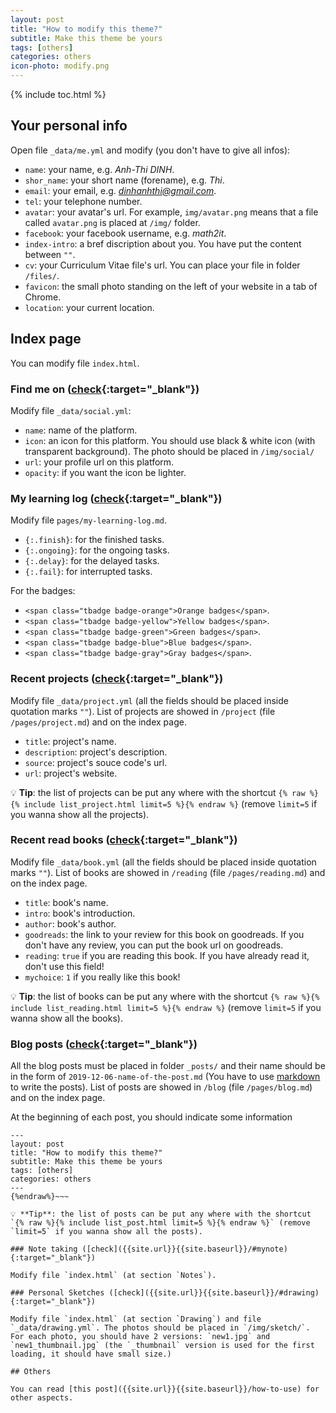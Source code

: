 ```yaml
---
layout: post
title: "How to modify this theme?"
subtitle: Make this theme be yours
tags: [others]
categories: others
icon-photo: modify.png
---
```


{% include toc.html %}

## Your personal info

Open file `_data/me.yml` and modify (you don't have to give all infos):

- `name`: your name, e.g. *Anh-Thi DINH*.
- `shor_name`: your short name (forename), e.g. *Thi*.
- `email`: your email, e.g. *dinhanhthi@gmail.com*.
- `tel`: your telephone number.
- `avatar`: your avatar's url. For example, `img/avatar.png` means that a file called `avatar.png` is placed at `/img/` folder.
- `facebook`: your facebook username, e.g. *math2it*.
- `index-intro`: a bref discription about you. You have put the content between `""`.
- `cv`: your Curriculum Vitae file's url. You can place your file in folder `/files/`.
- `favicon`: the small photo standing on the left of your website in a tab of Chrome.
- `location`: your current location.

## Index page

You can modify file `index.html`.

### Find me on ([check]({{site.url}}{{site.baseurl}}/#social){:target="_blank"})

Modify file `_data/social.yml`:

- `name`: name of the platform.
- `icon`: an icon for this platform. You should use black & white icon (with transparent background). The photo should be placed in `/img/social/`
- `url`: your profile url on this platform.
- `opacity`: if you want the icon be lighter.

### My learning log ([check]({{site.url}}{{site.baseurl}}/my-learning-log){:target="_blank"})

Modify file `pages/my-learning-log.md`.

- `{:.finish}`: for the finished tasks.
- `{:.ongoing}`: for the ongoing tasks.
- `{:.delay}`: for the delayed tasks.
- `{:.fail}`: for interrupted tasks.

For the badges:

- `<span class="tbadge badge-orange">Orange badges</span>`.
- `<span class="tbadge badge-yellow">Yellow badges</span>`.
- `<span class="tbadge badge-green">Green badges</span>`.
- `<span class="tbadge badge-blue">Blue badges</span>`.
- `<span class="tbadge badge-gray">Gray badges</span>`.

### Recent projects ([check]({{site.url}}{{site.baseurl}}/project){:target="_blank"})

Modify file `_data/project.yml` (all the fields should be placed inside quotation marks `""`). List of projects are showed in `/project` (file `/pages/project.md`) and on the index page.

- `title`: project's name.
- `description`: project's description.
- `source`: project's souce code's url.
- `url`: project's website.

💡 **Tip**: the list of projects can be put any where with the shortcut `{% raw %}{% include list_project.html limit=5 %}{% endraw %}` (remove `limit=5` if you wanna show all the projects).

### Recent read books ([check]({{site.url}}{{site.baseurl}}/reading){:target="_blank"})

Modify file `_data/book.yml` (all the fields should be placed inside quotation marks `""`). List of books are showed in `/reading` (file `/pages/reading.md`) and on the index page.

- `title`: book's name.
- `intro`: book's introduction.
- `author`: book's author.
- `goodreads`: the link to your review for this book on goodreads. If you don't have any review, you can put the book url on goodreads.
- `reading`: `true` if you are reading this book. If you have already read it, don't use this field!
- `mychoice`: `1` if you really like this book!

💡 **Tip**: the list of books can be put any where with the shortcut `{% raw %}{% include list_reading.html limit=5 %}{% endraw %}` (remove `limit=5` if you wanna show all the books).

### Blog posts ([check]({{site.url}}{{site.baseurl}}/blog){:target="_blank"})

All the blog posts must be placed in folder `_posts/` and their name should be in the form of `2019-12-06-name-of-the-post.md` (You have to use [markdown](https://markdown-it.github.io/) to write the posts). List of posts are showed in `/blog` (file `/pages/blog.md`) and on the index page.

At the beginning of each post, you should indicate some information

~~~{%raw%}
---
layout: post
title: "How to modify this theme?"
subtitle: Make this theme be yours
tags: [others]
categories: others
---
{%endraw%}~~~

💡 **Tip**: the list of posts can be put any where with the shortcut `{% raw %}{% include list_post.html limit=5 %}{% endraw %}` (remove `limit=5` if you wanna show all the posts).

### Note taking ([check]({{site.url}}{{site.baseurl}}/#mynote){:target="_blank"})

Modify file `index.html` (at section `Notes`).

### Personal Sketches ([check]({{site.url}}{{site.baseurl}}/#drawing){:target="_blank"})

Modify file `index.html` (at section `Drawing`) and file `_data/drawing.yml`. The photos should be placed in `/img/sketch/`. For each photo, you should have 2 versions: `new1.jpg` and `new1_thumbnail.jpg` (the `_thumbnail` version is used for the first loading, it should have small size.)

## Others

You can read [this post]({{site.url}}{{site.baseurl}}/how-to-use) for other aspects.